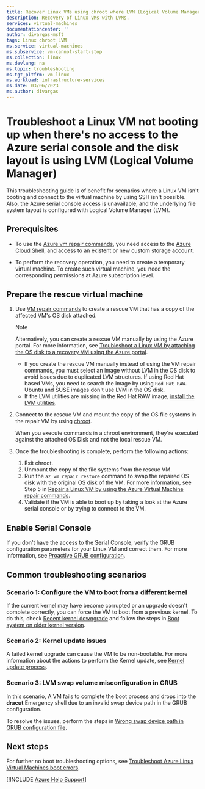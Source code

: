 ```yaml
---
title: Recover Linux VMs using chroot where LVM (Logical Volume Manager) is used - Azure VMs
description: Recovery of Linux VMs with LVMs. 
services: virtual-machines
documentationcenter: ''
author: divargas-msft
tags: Linux chroot LVM
ms.service: virtual-machines
ms.subservice: vm-cannot-start-stop
ms.collection: linux
ms.devlang: na
ms.topic: troubleshooting
ms.tgt_pltfrm: vm-linux
ms.workload: infrastructure-services
ms.date: 03/06/2023
ms.author: divargas
---
```

# Troubleshoot a Linux VM not booting up when there's no access to the Azure serial console and the disk layout is using LVM (Logical Volume Manager)

This troubleshooting guide is of benefit for scenarios where a Linux VM isn't booting and connect to the virtual machine by using SSH isn't possible. Also, the Azure serial console access is unavailable, and the underlying file system layout is configured with Logical Volume Manager (LVM).

## Prerequisites

- To use the [Azure vm repair commands](repair-linux-vm-using-azure-virtual-machine-repair-commands.md), you need access to the [Azure Cloud Shell](https://ms.portal.azure.com/#cloudshell/), and access to an existent or new custom storage account.

- To perform the recovery operation, you need to create a temporary virtual machine. To create such virtual machine, you need the corresponding permissions at Azure subscription level.

## Prepare the rescue virtual machine

1. Use [VM repair commands](repair-linux-vm-using-azure-virtual-machine-repair-commands.md) to create a rescue VM that has a copy of the affected VM's OS disk attached.

    > [!NOTE]
    > Alternatively, you can create a rescue VM manually by using the Azure portal. For more information, see [Troubleshoot a Linux VM by attaching the OS disk to a recovery VM using the Azure portal](troubleshoot-recovery-disks-portal-linux.md).

    - If you create the rescue VM manually instead of using the VM repair commands, you must select an image without LVM in the OS disk to avoid issues due to duplicated LVM structures. If using Red Hat based VMs, you need to search the image by using `Red Hat RAW`. Ubuntu and SUSE images don't use LVM in the OS disk.
    - If the LVM utilities are missing in the Red Hat RAW image, [install the LVM utilities](/azure/virtual-machines/linux/configure-lvm?toc=%2Fazure%2Fvirtual-machines%2Flinux%2Ftoc.json#install-the-lvm-utilities).

2. Connect to the rescue VM and mount the copy of the OS file systems in the repair VM by using [chroot](chroot-environment-linux.md).

    When you execute commands in a chroot environment, they're executed against the attached OS Disk and not the local rescue VM.

3. <a id="exit-chroot-and-swap-the-os-disk"></a>Once the troubleshooting is complete, perform the following actions:

    1. Exit chroot.
    2. Unmount the copy of the file systems from the rescue VM.
    3. Run the `az vm repair restore` command to swap the repaired OS disk with the original OS disk of the VM. For more information, see Step 5 in [Repair a Linux VM by using the Azure Virtual Machine repair commands](repair-linux-vm-using-azure-virtual-machine-repair-commands.md).
    4. Validate if the VM is able to boot up by taking a look at the Azure serial console or by trying to connect to the VM.

## Enable Serial Console

If you don't have the access to the Serial Console, verify the GRUB configuration parameters for your Linux VM and correct them. For more information, see [Proactive GRUB configuration](./serial-console-grub-proactive-configuration.md).

## <a id="perform-fixes"></a>Common troubleshooting scenarios

### Scenario 1: Configure the VM to boot from a different kernel

If the current kernel may have become corrupted or an upgrade doesn't complete correctly, you can force the VM to boot from a previous kernel. To do this, check [Recent kernel downgrade](kernel-related-boot-issues.md#other-kernel-boot-issues-kerneldowngrade) and follow the steps in [Boot system on older kernel version](kernel-related-boot-issues.md#bootingup-differentkernel).

### Scenario 2: Kernel update issues

A failed kernel upgrade can cause the VM to be non-bootable. For more information about the actions to perform the Kernel update, see [Kernel update process](kernel-related-boot-issues.md#other-kernel-boot-issues-kernelupdate).

### Scenario 3: LVM swap volume misconfiguration in GRUB

In this scenario, A VM fails to complete the boot process and drops into the **dracut** Emergency shell due to an invalid swap device path in the GRUB configuration.

To resolve the issues, perform the steps in [Wrong swap device path in GRUB configuration file](linux-no-boot-dracut.md#dracut-grub-misconf-wrong-swap).

## Next steps

For further no boot troubleshooting options, see [Troubleshoot Azure Linux Virtual Machines boot errors](./boot-error-troubleshoot-linux.md).

[!INCLUDE [Azure Help Support](../../includes/azure-help-support.md)]
